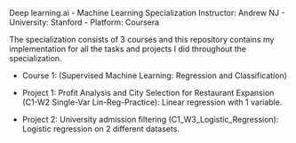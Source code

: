 Deep learning.ai - Machine Learning Specialization 
Instructor: Andrew NJ - University: Stanford - Platform: Coursera 

The specialization consists of 3 courses and this repository contains my implementation for all the tasks and projects I did throughout the specialization.

- Course 1: (Supervised Machine Learning: Regression and Classification)

- Project 1: Profit Analysis and City Selection for Restaurant Expansion (C1-W2 Single-Var Lin-Reg-Practice): 
  Linear regression with 1 variable.
  

- Project 2: University admission filtering (C1_W3_Logistic_Regression):
  Logistic regression on 2 different datasets.
